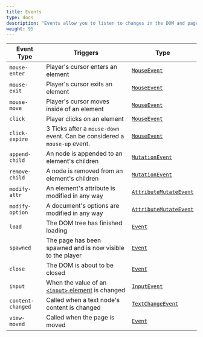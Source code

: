 ```yaml
---
title: Events
type: docs
description: "Events allow you to listen to changes in the DOM and page with event handlers."
weight: 95
---
```


| Event Type | Triggers | Type |
|--|--|--|
| `mouse-enter` | Player's cursor enters an element | [`MouseEvent`](/menus/javadoc/0.6.0/com/juliewoolie/dom/event/MouseEvent.html) |
| `mouse-exit` | Player's cursor exits an element | [`MouseEvent`](/menus/javadoc/0.6.0/com/juliewoolie/dom/event/MouseEvent.html) |
| `mouse-move` | Player's cursor moves inside of an element | [`MouseEvent`](/menus/javadoc/0.6.0/com/juliewoolie/dom/event/MouseEvent.html) |
| `click` | Player clicks on an element | [`MouseEvent`](/menus/javadoc/0.6.0/com/juliewoolie/dom/event/MouseEvent.html) |
| `click-expire` | 3 Ticks after a `mouse-down` event. Can be considered a `mouse-up` event. | [`MouseEvent`](/menus/javadoc/0.6.0/com/juliewoolie/dom/event/MouseEvent.html) |
| `append-child` | An node is appended to an element's children | [`MutationEvent`](/menus/javadoc/0.6.0/com/juliewoolie/dom/event/MutationEvent.html) |
| `remove-child` | A node is removed from an element's children | [`MutationEvent`](/menus/javadoc/0.6.0/com/juliewoolie/dom/event/MutationEvent.html) |
| `modify-attr` | An element's attribute is modified in any way | [`AttributeMutateEvent`](/menus/javadoc/0.6.0/com/juliewoolie/dom/event/AttributeMutateEvent.html) |
| `modify-option` | A document's options are modified in any way | [`AttributeMutateEvent`](/menus/javadoc/0.6.0/com/juliewoolie/dom/event/AttributeMutateEvent.html) |
| `load` | The DOM tree has finished loading | [`Event`](/menus/javadoc/0.6.0/com/juliewoolie/dom/event/Event.html) |
| `spawned` | The page has been spawned and is now visible to the player | [`Event`](/menus/javadoc/0.6.0/com/juliewoolie/dom/event/Event.html) |
| `close` | The DOM is about to be closed | [`Event`](/menus/javadoc/0.6.0/com/juliewoolie/dom/event/Event.html) |
| `input` | When the value of an [`<input>` element](/menus/body/input) is changed | [`InputEvent`](/menus/javadoc/0.6.0/com/juliewoolie/dom/event/InputEvent.html) |
| `content-changed` | Called when a text node's content is changed | [`TextChangeEvent`](/menus/javadoc/0.6.0/com/juliewoolie/dom/event/TextChangeEvent.html) |
| `view-moved` | Called when the page is moved | [`Event`](/menus/javadoc/0.6.0/com/juliewoolie/dom/event/Event.html) |